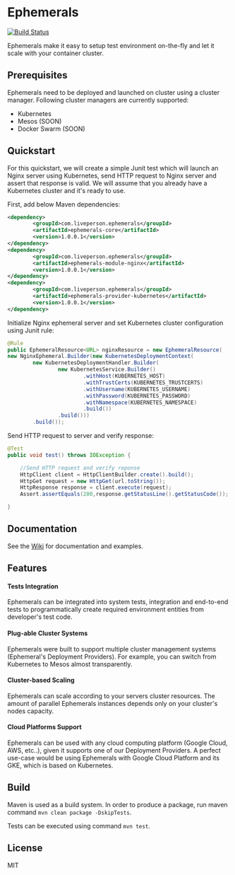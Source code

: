 # Ephemerals

[![Build Status](https://travis-ci.org/LivePersonInc/ephemerals.svg?branch=master)](https://travis-ci.org/LivePersonInc/ephemerals)

Ephemerals make it easy to setup test environment on-the-fly and let it scale with your container cluster.

## Prerequisites

Ephemerals need to be deployed and launched on cluster using a cluster manager. Following cluster managers are currently supported:

- Kubernetes
- Mesos (SOON)
- Docker Swarm (SOON)

## Quickstart

For this quickstart, we will create a simple Junit test which will launch an Nginx server using Kubernetes, send HTTP request to Nginx server and assert that response is valid. We will assume that you already have a Kubernetes cluster and it's ready to use.

First, add below Maven dependencies:

```xml
<dependency>
        <groupId>com.liveperson.ephemerals</groupId>
        <artifactId>ephemerals-core</artifactId>
        <version>1.0.0.1</version>
</dependency>
<dependency>
        <groupId>com.liveperson.ephemerals</groupId>
        <artifactId>ephemerals-module-nginx</artifactId>
        <version>1.0.0.1</version>
</dependency>
<dependency>
        <groupId>com.liveperson.ephemerals</groupId>
        <artifactId>ephemerals-provider-kubernetes</artifactId>
        <version>1.0.0.1</version>
</dependency>
```

Initialize Nginx ephemeral server and set Kubernetes cluster configuration using Junit rule:

```java
@Rule
public EphemeralResource<URL> nginxResource = new EphemeralResource(
new NginxEphemeral.Builder(new KubernetesDeploymentContext(
        new KubernetesDeploymentHandler.Builder(
                new KubernetesService.Builder()
                        .withHost(KUBERNETES_HOST)
                        .withTrustCerts(KUBERNETES_TRUSTCERTS)
                        .withUsername(KUBERNETES_USERNAME)
                        .withPassword(KUBERNETES_PASSWORD)
                        .withNamespace(KUBERNETES_NAMESPACE)
                        .build())
                .build()))
        .build());
```

Send HTTP request to server and verify response:

```java
@Test
public void test() throws IOException {

    //Send HTTP request and verify reponse
    HttpClient client = HttpClientBuilder.create().build();
    HttpGet request = new HttpGet(url.toString());
    HttpResponse response = client.execute(request);
    Assert.assertEquals(200,response.getStatusLine().getStatusCode());

}
```

## Documentation

See the [Wiki](https://github.com/LivePersonInc/ephemerals/wiki/) for documentation and examples.

## Features

#### Tests Integration

Ephemerals can be integrated into system tests, integration and end-to-end tests to programmatically create required environment entities from developer's test code.

#### Plug-able Cluster Systems
 
Ephemerals were built to support multiple cluster management systems (Ephemeral's Deployment Providers). For example, you can switch from Kubernetes to Mesos almost transparently.

#### Cluster-based Scaling

Ephemerals can scale according to your servers cluster resources. The amount of parallel Ephemerals instances depends only on your cluster's nodes capacity.

#### Cloud Platforms Support

Ephemerals can be used with any cloud computing platform (Google Cloud, AWS, etc..), given it supports one of our Deployment Providers.
A perfect use-case would be using Ephemerals with Google Cloud Platform and its GKE, which is based on Kubernetes.


## Build

Maven is used as a build system. In order to produce a package, run maven command `mvn clean package -DskipTests`. 

Tests can be executed using command `mvn test`.

## License

MIT

